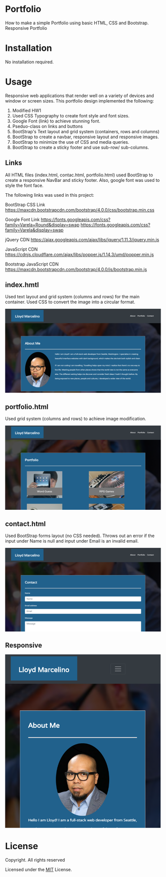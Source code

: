 # Portfolio
How to make a simple Portfolio using basic HTML, CSS and Bootstrap.
Responsive Portfolio

# Installation

No installation required. 

# Usage

Responsive web applications that render well on a variety of devices and window or screen sizes. 
This portfolio design implemented the following:

1. Modified HW1
2. Used CSS Typography to create font style and font sizes.
3. Google Font (link) to achieve stunning font.
4. Pseduo-class on links and buttons
5. BootStrap's Text layout and grid system (containers, rows and columns) 
6. BootStrap to create a navbar, responsive layout and responsive images.
7. BootStrap to minimize the use of CSS and media queries.
8. BootStrap to create a sticky footer and use sub-row/ sub-columns.

## Links
All HTML files (index.html, contac.html, portfolio.html) used BootStrap to create a responsive NavBar and sticky footer. Also, google font was used to style the font face. 

The following links was used in this project:

 BootStrap CSS Link
  https://maxcdn.bootstrapcdn.com/bootstrap/4.0.0/css/bootstrap.min.css

 Google Font Link
  https://fonts.googleapis.com/css?family=Varela+Round&display=swap
  https://fonts.googleapis.com/css?family=Varela&display=swap
  
 jQuery CDN 
   https://ajax.googleapis.com/ajax/libs/jquery/1.11.3/jquery.min.js

JavaScript CDN
   https://cdnjs.cloudflare.com/ajax/libs/popper.js/1.14.3/umd/popper.min.js
 
 Bootstrap JavaScript CDN 
   https://maxcdn.bootstrapcdn.com/bootstrap/4.0.0/js/bootstrap.min.js


## index.hmtl 
Used text layout and grid system (columns and rows) for the main container. Used CSS to convert the image into a circular format. 

![](assets/images/index_readme.PNG)

## portfolio.html 
Used grid system (columns and rows) to achieve image modification.

![](assets/images/portfolio_readme.PNG)

## contact.html 
Used BootStrap forms layout (no CSS needed). Throws out an error if the input under Name is null and input under Email is an invalid email. 

![](assets/images/contact_readme.PNG)

## Responsive

![](assets/images/resp_readme.png)

# License

Copyright. All rights reserved

Licensed under the [MIT](LICENSE.txt) License.
